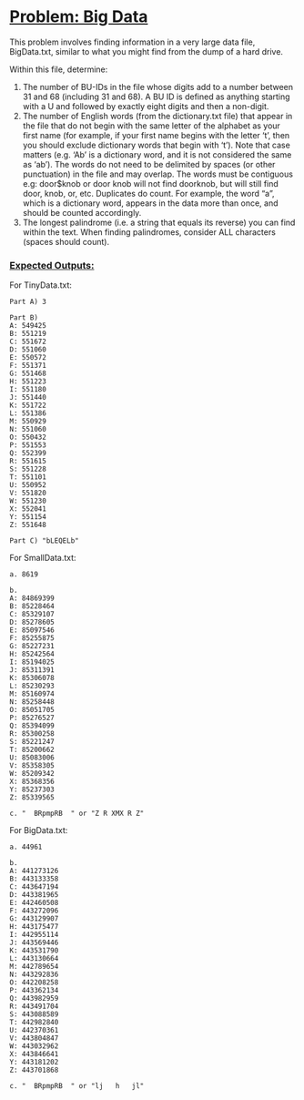 # <ins>Problem: Big Data</ins>
This problem involves finding information in a very large data file, BigData.txt, similar to what you might find from the dump of a hard drive.

Within this file, determine:
1. The number of BU-IDs in the file whose digits add to a number between 31 and 68 (including 31 and 68). A BU ID is defined as anything starting with a U and
followed by exactly eight digits and then a non-digit.
2. The number of English words (from the dictionary.txt file) that appear in the file
that do not begin with the same letter of the alphabet as your first name (for example, if your first name begins with the letter ‘t’, then you should exclude dictionary words that begin with ‘t’). Note that case matters (e.g. ‘Ab’ is a dictionary word, and it is not considered the same as ‘ab’). The words do not need to be delimited by spaces (or other punctuation) in the file and may overlap. The words must be contiguous e.g: door$knob or door knob will not find doorknob, but will still find door, knob, or, etc. Duplicates do count. For example, the word “a”, which is a dictionary word, appears in the data more than once, and should be counted accordingly.
3. The longest palindrome (i.e. a string that equals its reverse) you can find within the text. When finding palindromes, consider ALL characters (spaces should count).

### <ins>Expected Outputs:</ins>

For TinyData.txt:

    Part A) 3

    Part B)
    A: 549425
    B: 551219
    C: 551672
    D: 551060
    E: 550572
    F: 551371
    G: 551468
    H: 551223
    I: 551180
    J: 551440
    K: 551722
    L: 551386
    M: 550929
    N: 551060
    O: 550432
    P: 551553
    Q: 552399
    R: 551615
    S: 551228
    T: 551101
    U: 550952
    V: 551820
    W: 551230
    X: 552041
    Y: 551154
    Z: 551648

    Part C) "bLEQELb"

For SmallData.txt:

    a. 8619

    b.
    A: 84869399
    B: 85228464
    C: 85329107
    D: 85278605
    E: 85097546
    F: 85255875
    G: 85227231
    H: 85242564
    I: 85194025
    J: 85311391
    K: 85306078
    L: 85230293
    M: 85160974
    N: 85258448
    O: 85051705
    P: 85276527
    Q: 85394099
    R: 85300258
    S: 85221247
    T: 85200662
    U: 85083006
    V: 85358305
    W: 85209342
    X: 85368356
    Y: 85237303
    Z: 85339565

    c. "  BRpmpRB  " or "Z R XMX R Z"

For BigData.txt:

    a. 44961

    b.
    A: 441273126
    B: 443133358
    C: 443647194
    D: 443381965
    E: 442460508
    F: 443272096
    G: 443129907
    H: 443175477
    I: 442955114
    J: 443569446
    K: 443531790
    L: 443130664
    M: 442789654
    N: 443292836
    O: 442208258
    P: 443362134
    Q: 443982959
    R: 443491704
    S: 443088589
    T: 442982840
    U: 442370361
    V: 443804847
    W: 443032962
    X: 443846641
    Y: 443181202
    Z: 443701868

    c. "  BRpmpRB  " or "lj   h   jl"
